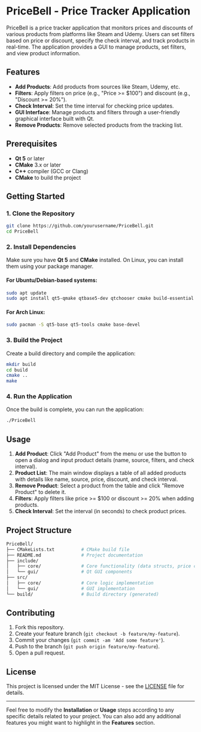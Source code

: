 # **PriceBell** - Price Tracker Application

PriceBell is a price tracker application that monitors prices and discounts of various products from platforms like Steam and Udemy. Users can set filters based on price or discount, specify the check interval, and track products in real-time. The application provides a GUI to manage products, set filters, and view product information.

## Features

- **Add Products**: Add products from sources like Steam, Udemy, etc.
- **Filters**: Apply filters on price (e.g., "Price >= $100") and discount (e.g., "Discount >= 20%").
- **Check Interval**: Set the time interval for checking price updates.
- **GUI Interface**: Manage products and filters through a user-friendly graphical interface built with Qt.
- **Remove Products**: Remove selected products from the tracking list.

## Prerequisites

- **Qt 5** or later
- **CMake** 3.x or later
- **C++** compiler (GCC or Clang)
- **CMake** to build the project

## Getting Started

### 1. Clone the Repository

```bash
git clone https://github.com/yourusername/PriceBell.git
cd PriceBell
```

### 2. Install Dependencies

Make sure you have **Qt 5** and **CMake** installed. On Linux, you can install them using your package manager.

#### For Ubuntu/Debian-based systems:
```bash
sudo apt update
sudo apt install qt5-qmake qtbase5-dev qtchooser cmake build-essential
```

#### For Arch Linux:
```bash
sudo pacman -S qt5-base qt5-tools cmake base-devel
```

### 3. Build the Project

Create a build directory and compile the application:

```bash
mkdir build
cd build
cmake ..
make
```

### 4. Run the Application

Once the build is complete, you can run the application:

```bash
./PriceBell
```

## Usage

1. **Add Product**: Click "Add Product" from the menu or use the button to open a dialog and input product details (name, source, filters, and check interval).
2. **Product List**: The main window displays a table of all added products with details like name, source, price, discount, and check interval.
3. **Remove Product**: Select a product from the table and click "Remove Product" to delete it.
4. **Filters**: Apply filters like price >= $100 or discount >= 20% when adding products.
5. **Check Interval**: Set the interval (in seconds) to check product prices.

## Project Structure

```bash
PriceBell/
├── CMakeLists.txt          # CMake build file
├── README.md               # Project documentation
├── include/
│   ├── core/               # Core functionality (data structs, price checks)
│   └── gui/                # Qt GUI components
├── src/
│   ├── core/               # Core logic implementation
│   └── gui/                # GUI implementation
└── build/                  # Build directory (generated)
```

## Contributing

1. Fork this repository.
2. Create your feature branch (`git checkout -b feature/my-feature`).
3. Commit your changes (`git commit -am 'Add some feature'`).
4. Push to the branch (`git push origin feature/my-feature`).
5. Open a pull request.

## License

This project is licensed under the MIT License - see the [LICENSE](LICENSE) file for details.

---

Feel free to modify the **Installation** or **Usage** steps according to any specific details related to your project. You can also add any additional features you might want to highlight in the **Features** section.